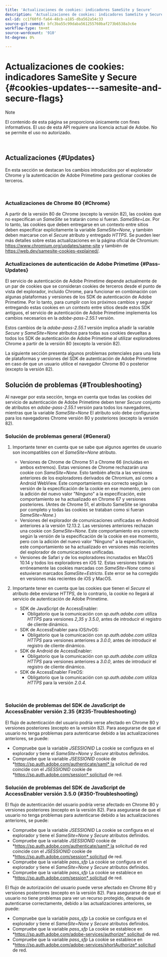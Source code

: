 ```yaml
---
title: 'Actualizaciones de cookies: indicadores SameSite y Secure'
description: 'Actualizaciones de cookies: indicadores SameSite y Secure'
exl-id: cc1f60fd-fa64-48cb-a185-dba562a54c33
source-git-commit: bfc3ba55c99daba561255760baf273b6538a3c6e
workflow-type: tm+mt
source-wordcount: '910'
ht-degree: 0%

---
```


# Actualizaciones de cookies: indicadores SameSite y Secure {#cookies-updates---samesite-and-secure-flags}

>[!NOTE]
>
>El contenido de esta página se proporciona únicamente con fines informativos. El uso de esta API requiere una licencia actual de Adobe. No se permite el uso no autorizado.

</br>


## Actualizaciones {#Updates}

En esta sección se destacan los cambios introducidos por el explorador Chrome y la autenticación de Adobe Primetime para gestionar cookies de terceros.

 

### Actualizaciones de Chrome 80 {#Chrome}

A partir de la versión 80 de Chrome (excepto la versión 82), las cookies que no especifican un *SameSite* se tratarán como si fueran. *SameSite=Lax*. Por lo tanto, las cookies que deben entregarse en un contexto entre sitios deben especificar explícitamente la variable *SameSite=None*, y también deben marcarse con el *Secure* atributo y entregado *HTTPS*. Se pueden leer más detalles sobre estas actualizaciones en la página oficial de Chromium: <https://www.chromium.org/updates/same-site> y también de <https://web.dev/samesite-cookies-explained/>.


### Actualizaciones de autenticación de Adobe Primetime {#Pass-Updates}

El servicio de autenticación de Adobe Primetime depende actualmente de un par de cookies que se consideran cookies de terceros desde el punto de vista del explorador, incluido Chrome, para funcionar en combinación con algunas plataformas y versiones de los SDK de autenticación de Adobe Primetime. Por lo tanto, para cumplir con los próximos cambios y seguir entregando estas cookies en un contexto entre sitios desde estos SDK antiguos, el servicio de autenticación de Adobe Primetime implementa los cambios necesarios en la *adobe-pass-2.55.1* versión.

Estos cambios de la *adobe-pass-2.55.1* versión implica añadir la variable *Secure* y *SameSite=None* atributos para todas sus cookies devueltas a todos los SDK de autenticación de Adobe Primetime al utilizar exploradores Chrome a partir de la versión 80 (excepto la versión 82).

La siguiente sección presenta algunos problemas potenciales para una lista de plataformas y versiones del SDK de autenticación de Adobe Primetime en caso de que un usuario utilice el navegador Chrome 80 o posterior (excepto la versión 82).

## Solución de problemas {#Troubleshooting}

Al navegar por esta sección, tenga en cuenta que todas las cookies del servicio de autenticación de Adobe Primetime deben tener *Secure* conjunto de atributos en *adobe-pass-2.55.1* versión para todos los navegadores, mientras que la variable *SameSite=None* El atributo solo debe configurarse para los navegadores Chrome versión 80 y posteriores (excepto la versión 82).


### Solución de problemas general {#General}

1. Importante tener en cuenta que se sabe que algunos agentes de usuario son incompatibles con el *SameSite=None* atributo.

   - Versiones de Chrome de Chrome 51 a Chrome 66 (incluidas en ambos extremos). Estas versiones de Chrome rechazarán una cookie con *SameSite=None*. Esto también afecta a las versiones anteriores de los exploradores derivados de Chromium, así como a Android WebView. Este comportamiento era correcto según la versión de la especificación de la cookie en ese momento, pero con la adición del nuevo valor &quot;Ninguno&quot; a la especificación, este comportamiento se ha actualizado en Chrome 67 y versiones posteriores. (Antes de Chrome 51, el atributo SameSite se ignoraba por completo y todas las cookies se trataban como si fueran *SameSite=None*.)
   - Versiones del explorador de comunicaciones unificadas en Android anteriores a la versión 12.13.2. Las versiones anteriores rechazan una cookie con *SameSite=None*. Este comportamiento era correcto según la versión de la especificación de la cookie en ese momento, pero con la adición del nuevo valor &quot;Ninguno&quot; a la especificación, este comportamiento se ha actualizado en versiones más recientes del explorador de comunicaciones unificadas.
   - Versiones de Safari y de los exploradores incrustados en MacOS 10.14 y todos los exploradores en iOS 12. Estas versiones tratarán erróneamente las cookies marcadas con *SameSite=None* como si estuvieran marcados *SameSite=Estricto*. Este error se ha corregido en versiones más recientes de iOS y MacOS.


1. Importante tener en cuenta que las cookies que tienen el *Secure* el atributo debe enviarse *HTTPS*, de lo contrario, la cookie no llegará al servicio de autenticación de Adobe Primetime.

   - SDK de JavaScript de AccessEnabler:
      - Obligatorio que la comunicación con *sp.auth.adobe.com* utiliza *HTTPS* para versiones *2,35* y *3.5.0*, antes de introducir el registro de cliente dinámico.
   - SDK de AccessEnabler para iOS/tvOS:
      - Obligatorio que la comunicación con *sp.auth.adobe.com* utiliza *HTTPS* para versiones anteriores a *3.0.0*, antes de introducir el registro de cliente dinámico.
   - SDK de Android de AccessEnabler:
      - Obligatorio que la comunicación con *sp.auth.adobe.com* utiliza *HTTPS* para versiones anteriores a *3.0.0*, antes de introducir el registro de cliente dinámico.
   - SDK de AccessEnabler FireOS:
      - Obligatorio que la comunicación con *sp.auth.adobe.com* utiliza *HTTPS* para la versión *2.0.4*.

</br>

### Solución de problemas del SDK de JavaScript de AccessEnabler versión 2.35 {#235-Troubleshooting}

El flujo de autenticación del usuario podría verse afectado en Chrome 80 y versiones posteriores (excepto en la versión 82). Para asegurarse de que el usuario no tenga problemas para autenticarse debido a las actualizaciones anteriores, se puede:

- Compruebe que la variable *JSESSIONID* La cookie se configura en el explorador y tiene el *SameSite=None* y *Secure* atributos definidos. 
- Compruebe que la variable *JSESSIONID* cookie de *https://sp.auth.adobe.com/authenticate/saml* la solicitud de red coincide con el *JSESSIONID* cookie de *https://sp.auth.adobe.com/session* solicitud de red.


### Solución de problemas del SDK de JavaScript de AccessEnabler versión 3.5.0 {#350-Troubleshooting}

El flujo de autenticación del usuario podría verse afectado en Chrome 80 y versiones posteriores (excepto en la versión 82). Para asegurarse de que el usuario no tenga problemas para autenticarse debido a las actualizaciones anteriores, se puede:

- Compruebe que la variable *JSESSIONID* La cookie se configura en el explorador y tiene el *SameSite=None* y *Secure* atributos definidos. 
- Compruebe que la variable *JSESSIONID* cookie de *https://sp.auth.adobe.com/authenticate/saml* la solicitud de red coincide con el *JSESSIONID* cookie de *https://sp.auth.adobe.com/session* solicitud de red.
- Compruebe que la variable *pass\_sfp* La cookie se configura en el explorador y tiene el *SameSite=None* y *Secure* atributos definidos.
- Compruebe que la variable *pass\_sfp* La cookie se establece en *https://sp.auth.adobe.com/session* solicitud de red.


El flujo de autorización del usuario puede verse afectado en Chrome 80 y versiones posteriores (excepto en la versión 82). Para asegurarse de que el usuario no tiene problemas para ver un recurso protegido, después de autenticarse correctamente, debido a las actualizaciones anteriores, se puede:

- Compruebe que la variable *pass\_sfp* La cookie se configura en el explorador y tiene el *SameSite=None* y *Secure* atributos definidos.
- Compruebe que la variable *pass\_sfp* La cookie se establece en *https://sp.auth.adobe.com/adobe-services/authorize* solicitud de red.
- Compruebe que la variable *pass\_sfp* La cookie se establece en *https://sp.auth.adobe.com/adobe-services/shortAuthorize* solicitud de red.
